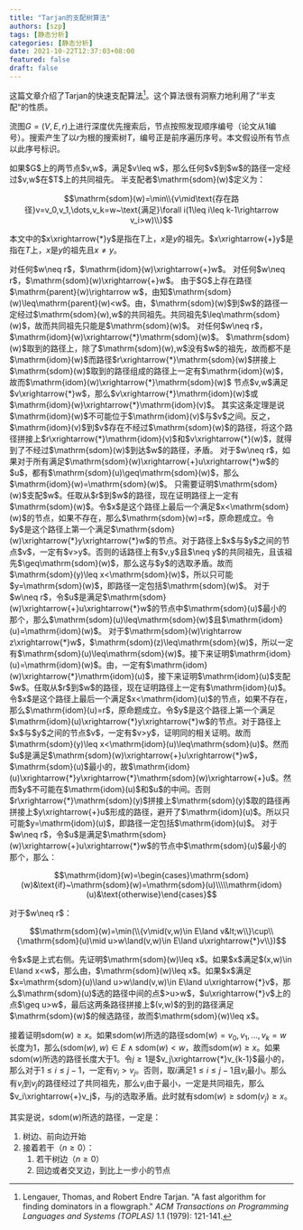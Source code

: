 ```yaml
---
title: "Tarjan的支配树算法"
authors: [szp]
tags: [静态分析]
categories: [静态分析]
date: 2021-10-22T12:37:03+08:00
featured: false
draft: false
---
```


这篇文章介绍了Tarjan的快速支配算法[^lengauer1979fast]。这个算法很有洞察力地利用了”半支配“的性质。

<!--more-->

流图$G=(V,E,r)$上进行深度优先搜索后，节点按照发现顺序编号<x-comment>（论文从1编号）</x-comment>。搜索产生了以$r$为根的搜索树$T$，编号正是前序遍历序号。本文假设所有节点以此序号标识。

<x-card>
<x-theorem id="th:dfs-common-ancestor" label="引理">如果$G$上的两节点$v,w$，满足$v\leq w$，那么任何$v$到$w$的路径一定经过$v,w$在$T$上的共同祖先。</x-theorem>
</x-card>

<x-card>
<x-theorem id="def:sdom" label="定义">半支配者$\mathrm{sdom}(w)$定义为：

$$\mathrm{sdom}(w)=\min\\{v\mid\text{存在路径}v=v_0,v_1,\dots,v_k=w~\text{满足}\forall i(1\leq i\leq k-1\rightarrow v_i>w)\\}$$

</x-theorem>
</x-card>

本文中的$x\xrightarrow{*}y$是指在$T$上，$x$是$y$的祖先。$x\xrightarrow{+}y$是指在$T$上，$x$是$y$的祖先且$x\neq y$。

<x-card>
<x-theorem id="th:idom-ancestor" label="引理">对任何$w\neq r$，$\mathrm{idom}(w)\xrightarrow{+}w$。</x-theorem>
</x-card>

<x-card>
<x-theorem id="th:sdom-ancestor" label="引理">对任何$w\neq r$，$\mathrm{sdom}(w)\xrightarrow{+}w$。</x-theorem>
<x-proof for="th:sdom-ancestor">由于$G$上存在路径$\mathrm{parent}(w)\rightarrow w$，由<x-ref-theorem ref="def:sdom"></x-ref-theorem>知$\mathrm{sdom}(w)\leq\mathrm{parent}(w)&lt;w$。由<x-ref-theorem ref="th:dfs-common-ancestor"></x-ref-theorem>，$\mathrm{sdom}(w)$到$w$的路径一定经过$\mathrm{sdom}(w),w$的共同祖先。共同祖先$\leq\mathrm{sdom}(w)$，故而共同祖先只能是$\mathrm{sdom}(w)$。</x-proof>
</x-card>

<x-card>
<x-theorem id="th:idom-sdom-ancestor" label="引理">对任何$w\neq r$，$\mathrm{idom}(w)\xrightarrow{*}\mathrm{sdom}(w)$。</x-theorem>
<x-proof for="th:idom-sdom-ancestor">$\mathrm{sdom}(w)$取到的路径上，除了$\mathrm{sdom}(w),w$没有$w$的祖先，故而都不是$\mathrm{idom}(w)$而路径$r\xrightarrow{*}\mathrm{sdom}(w)$拼接上$\mathrm{sdom}(w)$取到的路径组成的路径上一定有$\mathrm{idom}(w)$，故而$\mathrm{idom}(w)\xrightarrow{*}\mathrm{sdom}(w)$</x-proof>
</x-card>

<x-card>
<x-theorem id="th:dom-order" label="引理">节点$v,w$满足$v\xrightarrow{*}w$，那么$v\xrightarrow{*}\mathrm{idom}(w)$或$\mathrm{idom}(w)\xrightarrow{*}\mathrm{idom}(v)$。</x-theorem>
<x-proof for="th:dom-order">其实这条定理是说$\mathrm{idom}(w)$不可能位于$\mathrm{idom}(v)$与$v$之间。反之，$\mathrm{idom}(v)$到$v$存在不经过$\mathrm{sdom}(w)$的路径，将这个路径拼接上$r\xrightarrow{*}\mathrm{idom}(v)$和$v\xrightarrow{*}(w)$，就得到了不经过$\mathrm{sdom}(w)$到达$w$的路径，矛盾。</x-proof>
</x-card>

<x-card>
<x-theorem id="th:idom-eq-sdom-cond">对于$w\neq r$，如果对于所有满足$\mathrm{sdom}(w)\xrightarrow{+}u\xrightarrow{*}w$的$u$，都有$\mathrm{sdom}(u)\geq\mathrm{sdom}(w)$，那么$\mathrm{idom}(w)=\mathrm{sdom}(w)$。</x-theorem>
<x-proof for="th:idom-eq-sdom-cond">只需要证明$\mathrm{sdom}(w)$支配$w$。任取从$r$到$w$的路径，现在证明路径上一定有$\mathrm{sdom}(w)$。令$x$是这个路径上最后一个满足$x&lt;\mathrm{sdom}(w)$的节点，如果不存在，那么$\mathrm{sdom}(w)=r$，原命题成立。令$y$是这个路径上第一个满足$\mathrm{sdom}(w)\xrightarrow{*}y\xrightarrow{*}w$的节点。对于路径上$x$与$y$之间的节点$v$，一定有$v>y$。否则的话路径上有$v,y$且$\neq y$的共同祖先，且该祖先$\geq\mathrm{sdom}(w)$，那么这与$y$的选取矛盾。故而$\mathrm{sdom}(y)\leq x&lt;\mathrm{sdom}(w)$，所以只可能$y=\mathrm{sdom}(w)$，即路径一定包括$\mathrm{sdom}(w)$。</x-proof>
</x-card>

<x-card>
<x-theorem id="th:idom-eq-idom-cond">对于$w\neq r$，令$u$是满足$\mathrm{sdom}(w)\xrightarrow{+}u\xrightarrow{*}w$的节点中$\mathrm{sdom}(u)$最小的那个，那么$\mathrm{sdom}(u)\leq\mathrm{sdom}(w)$且$\mathrm{idom}(u)=\mathrm{idom}(w)$。</x-theorem>
<x-proof for="th:idom-eq-idom-cond">对于$\mathrm{sdom}(w)\rightarrow z\xrightarrow{*}w$，$\mathrm{sdom}(z)\leq\mathrm{sdom}(w)$，所以一定有$\mathrm{sdom}(u)\leq\mathrm{sdom}(w)$。接下来证明$\mathrm{idom}(u)=\mathrm{idom}(w)$。由<x-ref-theorem ref="th:dom-order"></x-ref-theorem>，一定有$\mathrm{idom}(w)\xrightarrow{*}\mathrm{idom}(u)$，接下来证明$\mathrm{idom}(u)$支配$w$。任取从$r$到$w$的路径，现在证明路径上一定有$\mathrm{idom}(u)$。令$x$是这个路径上最后一个满足$x&lt;\mathrm{idom}(u)$的节点，如果不存在，那么$\mathrm{idom}(u)=r$，原命题成立。令$y$是这个路径上第一个满足$\mathrm{idom}(u)\xrightarrow{*}y\xrightarrow{*}w$的节点。对于路径上$x$与$y$之间的节点$v$，一定有$v>y$，证明同<x-ref-theorem ref="th:idom-eq-sdom-cond"></x-ref-theorem>的相关证明。故而$\mathrm{sdom}(y)\leq x&lt;\mathrm{idom}(u)\leq\mathrm{sdom}(u)$。然而$u$是满足$\mathrm{sdom}(w)\xrightarrow{+}u\xrightarrow{*}w$，$\mathrm{sdom}(u)$最小的，故$\mathrm{idom}(u)\xrightarrow{*}y\xrightarrow{*}\mathrm{sdom}(w)\xrightarrow{+}u$。然而$y$不可能在$\mathrm{idom}(u)$和$u$的中间。否则$r\xrightarrow{*}\mathrm{sdom}(y)$拼接上$\mathrm{sdom}(y)$取的路径再拼接上$y\xrightarrow{+}u$形成的路径，避开了$\mathrm{idom}(u)$。所以只可能$y=\mathrm{idom}(u)$，即路径一定包括$\mathrm{idom}(u)$。</x-proof>
</x-card>

<x-card>
<x-theorem id="th:idom-sdom" label="推论">对于$w\neq r$，令$u$是满足$\mathrm{sdom}(w)\xrightarrow{+}u\xrightarrow{*}w$的节点中$\mathrm{sdom}(u)$最小的那个，那么：

$$\mathrm{idom}(w)=\begin{cases}\mathrm{sdom}(w)&\text{if}~\mathrm{sdom}(w)=\mathrm{sdom}(u)\\\\\mathrm{idom}(u)&\text{otherwise}\end{cases}$$

</x-theorem>
</x-card>

<x-card>
<x-theorem id="th:sdom-rec">对于$w\neq r$：

$$\mathrm{sdom}(w)=\min(\\{v\mid(v,w)\in E\land v&lt;w\\}\cup\\{\mathrm{sdom}(u)\mid u>w\land(v,w)\in E\land u\xrightarrow{*}v\\})$$

</x-theorem>
<x-proof for="th:sdom-rec">令$x$是上式右侧。先证明$\mathrm{sdom}(w)\leq x$。如果$x$满足$(x,w)\in E\land x&lt;w$，那么由<x-ref-theorem ref="def:sdom"></x-ref-theorem>，$\mathrm{sdom}(w)\leq x$。如果$x$满足$x=\mathrm{sdom}(u)\land u>w\land(v,w)\in E\land u\xrightarrow{*}v$，那么$\mathrm{sdom}(u)$选的路径中间的点$>u>w$，$u\xrightarrow{*}v$上的点$\geq u>w$，最后这两条路径拼接上$(v,w)$的到的路径满足$\mathrm{sdom}(w)$的候选路径，故而$\mathrm{sdom}(w)\leq x$。

接着证明$\mathrm{sdom}(w)\geq x$。如果$\mathrm{sdom}(w)$所选的路径$\mathrm{sdom}(w)=v_0,v_1,\dots,v_k=w$长度为1，那么$(\mathrm{sdom}(w),w)\in E\land\mathrm{sdom}(w)<w$，故而$\mathrm{sdom}(w)\geq x$。如果$\mathrm{sdom}(w)$所选的路径长度大于1。令$j\geq 1$是$v_j\xrightarrow{*}v_{k-1}$最小的，那么对于$1\leq i\leq j-1$，一定有$v_i>v_j$。否则，取$i$满足$1\leq i\leq j-1$且$v_i$最小。那么有$v_i$到$v_j$的路径经过了共同祖先，那么$v_i$由于最小，一定是共同祖先，那么$v_i\xrightarrow{+}v_j$，与$j$的选取矛盾。此时就有$\mathrm{sdom}(w)\geq\mathrm{sdom}(v_j)\geq x$。

</x-proof>
</x-card>

<x-ref-theorem ref="th:sdom-rec"></x-ref-theorem>其实是说，$\mathrm{sdom}(w)$所选的路径，一定是：

1. 树边、前向边开始
2. 接着若干（$n\geq 0$）：
   1. 若干树边（$n\geq 0$）
   2. 回边或者交叉边，到比上一步小的节点

[^lengauer1979fast]: Lengauer, Thomas, and Robert Endre Tarjan. "A fast algorithm for finding dominators in a flowgraph." *ACM Transactions on Programming Languages and Systems (TOPLAS)* 1.1 (1979): 121-141.
